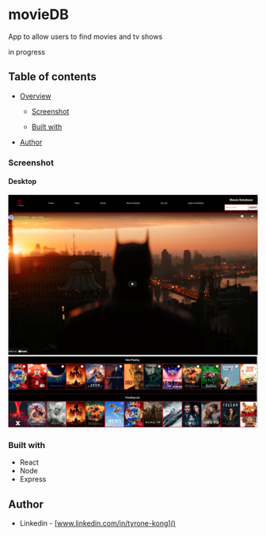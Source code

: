# movieDB
App to allow users to find movies and tv shows 

in progress

## Table of contents

- [Overview](#overview)

  - [Screenshot](#screenshot)

  - [Built with](#built-with)
 
- [Author](#author)




### Screenshot

#### Desktop

![](./images/moviedbscreenshot1.png)
![](./images/moviedbscreenshot2.png)





### Built with

- React
- Node
- Express



## Author

- Linkedin - [www.linkedin.com/in/tyrone-kong]()
